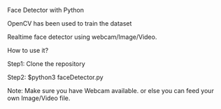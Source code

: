 Face Detector with Python

OpenCV has been used to train the dataset

Realtime face detector using webcam/Image/Video.

How to use it?

Step1: Clone the repository

Step2: $python3 faceDetector.py

Note: Make sure you have Webcam available. or else you can feed your own Image/Video file.